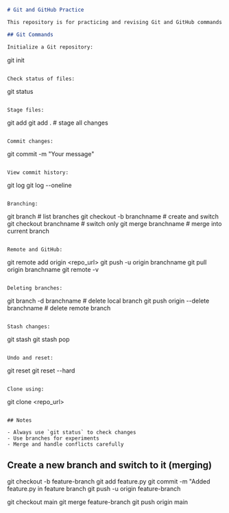 

```markdown
# Git and GitHub Practice

This repository is for practicing and revising Git and GitHub commands and workflows.

## Git Commands

Initialize a Git repository:
```

git init

```

Check status of files:
```

git status

```

Stage files:
```

git add <filename>
git add .      # stage all changes

```

Commit changes:
```

git commit -m "Your message"

```

View commit history:
```

git log
git log --oneline

```

Branching:
```

git branch                # list branches
git checkout -b branchname  # create and switch
git checkout branchname     # switch only
git merge branchname        # merge into current branch

```

Remote and GitHub:
```

git remote add origin \<repo\_url>
git push -u origin branchname
git pull origin branchname
git remote -v

```

Deleting branches:
```

git branch -d branchname         # delete local branch
git push origin --delete branchname  # delete remote branch

```

Stash changes:
```

git stash
git stash pop

```

Undo and reset:
```

git reset <file>
git reset --hard

```

Clone using:
```

git clone \<repo\_url>

```

## Notes

- Always use `git status` to check changes
- Use branches for experiments
- Merge and handle conflicts carefully
```

## Create a new branch and switch to it (merging)
git checkout -b feature-branch
git add feature.py
git commit -m "Added feature.py in feature branch
git push -u origin feature-branch

git checkout main
git merge feature-branch
git push origin main